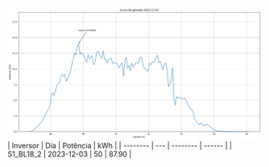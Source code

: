 ![My Image](03_12_2023-S1_BL18_2.png)
| Inversor | Dia | Potência | kWh    |
| -------- | --- | -------- | ------ |
| S1_BL18_2       | 2023-12-03  | 50       | 87.90 |
